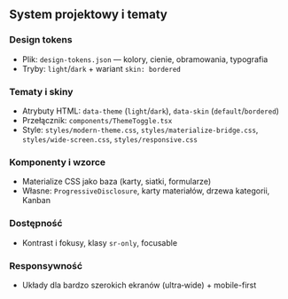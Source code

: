 ## System projektowy i tematy

### Design tokens
- Plik: `design-tokens.json` — kolory, cienie, obramowania, typografia
- Tryby: `light`/`dark` + wariant `skin: bordered`

### Tematy i skiny
- Atrybuty HTML: `data-theme` (`light`/`dark`), `data-skin` (`default`/`bordered`)
- Przełącznik: `components/ThemeToggle.tsx`
- Style: `styles/modern-theme.css`, `styles/materialize-bridge.css`, `styles/wide-screen.css`, `styles/responsive.css`

### Komponenty i wzorce
- Materialize CSS jako baza (karty, siatki, formularze)
- Własne: `ProgressiveDisclosure`, karty materiałów, drzewa kategorii, Kanban

### Dostępność
- Kontrast i fokusy, klasy `sr-only`, focusable

### Responsywność
- Układy dla bardzo szerokich ekranów (ultra‑wide) + mobile-first



